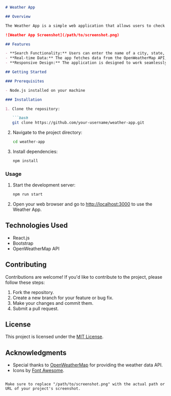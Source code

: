 ```markdown
# Weather App

## Overview

The Weather App is a simple web application that allows users to check the weather conditions for a specific city, state, and country. It utilizes the OpenWeatherMap API to fetch real-time weather data and provides users with relevant information such as temperature, wind speed, humidity, and more.

![Weather App Screenshot](/path/to/screenshot.png)

## Features

- **Search Functionality:** Users can enter the name of a city, state, and country to retrieve weather information.
- **Real-time Data:** The app fetches data from the OpenWeatherMap API, ensuring that users receive up-to-date weather conditions.
- **Responsive Design:** The application is designed to work seamlessly on various devices, including desktops, tablets, and smartphones.

## Getting Started

### Prerequisites

- Node.js installed on your machine

### Installation

1. Clone the repository:

   ```bash
   git clone https://github.com/your-username/weather-app.git
   ```

2. Navigate to the project directory:

   ```bash
   cd weather-app
   ```

3. Install dependencies:

   ```bash
   npm install
   ```

### Usage

1. Start the development server:

   ```bash
   npm run start
   ```

2. Open your web browser and go to [http://localhost:3000](http://localhost:3000) to use the Weather App.

## Technologies Used

- React.js
- Bootstrap
- OpenWeatherMap API

## Contributing

Contributions are welcome! If you'd like to contribute to the project, please follow these steps:

1. Fork the repository.
2. Create a new branch for your feature or bug fix.
3. Make your changes and commit them.
4. Submit a pull request.

## License

This project is licensed under the [MIT License](LICENSE).

## Acknowledgments

- Special thanks to [OpenWeatherMap](https://openweathermap.org/) for providing the weather data API.
- Icons by [Font Awesome](https://fontawesome.com/).
```

Make sure to replace "/path/to/screenshot.png" with the actual path or URL of your project's screenshot.
